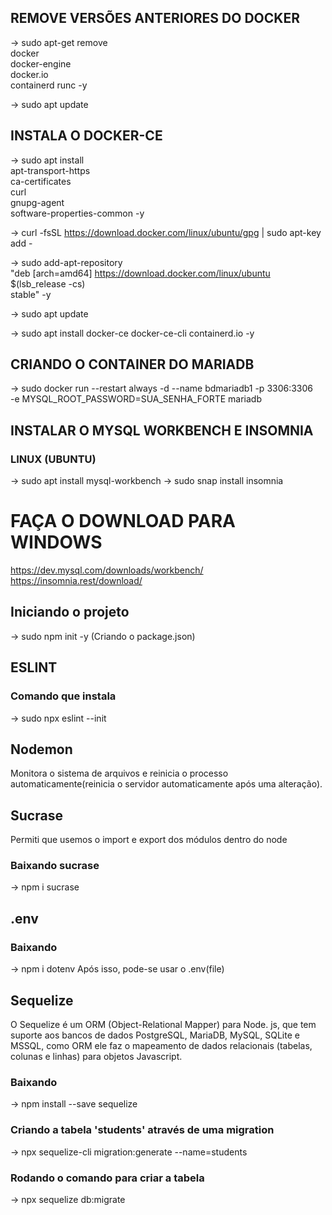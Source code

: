 ## REMOVE VERSÕES ANTERIORES DO DOCKER
-> sudo apt-get remove \
    docker \
    docker-engine \
    docker.io \
    containerd runc -y

-> sudo apt update

## INSTALA O DOCKER-CE
-> sudo apt install \
    apt-transport-https \
    ca-certificates \
    curl \
    gnupg-agent \
    software-properties-common -y

-> curl -fsSL https://download.docker.com/linux/ubuntu/gpg | sudo apt-key add -

-> sudo add-apt-repository \
   "deb [arch=amd64] https://download.docker.com/linux/ubuntu \
   $(lsb_release -cs) \
   stable" -y

-> sudo apt update

-> sudo apt install docker-ce docker-ce-cli containerd.io -y

## CRIANDO O CONTAINER DO MARIADB
-> sudo docker run --restart always -d --name bdmariadb1 -p 3306:3306 \
    -e MYSQL_ROOT_PASSWORD=SUA_SENHA_FORTE mariadb

## INSTALAR O MYSQL WORKBENCH E INSOMNIA
### LINUX (UBUNTU)
-> sudo apt install mysql-workbench
-> sudo snap install insomnia
# FAÇA O DOWNLOAD PARA WINDOWS
https://dev.mysql.com/downloads/workbench/
https://insomnia.rest/download/


## Iniciando o projeto
-> sudo npm init -y (Criando o package.json)

## ESLINT
### Comando que instala
-> sudo npx eslint --init

## Nodemon
Monitora o sistema de arquivos e reinicia o processo automaticamente(reinicia o servidor automaticamente após uma alteração).

## Sucrase
Permiti que usemos o import e export dos módulos dentro do node
### Baixando sucrase
-> npm i sucrase

## .env
### Baixando
-> npm i dotenv
Após isso, pode-se usar o .env(file)

## Sequelize
O Sequelize é um ORM (Object-Relational Mapper) para Node. js, que tem suporte aos bancos de dados PostgreSQL, MariaDB, MySQL, SQLite e MSSQL, como ORM ele faz o mapeamento de dados relacionais (tabelas, colunas e linhas) para objetos Javascript.
### Baixando
-> npm install --save sequelize
### Criando a tabela 'students' através de uma migration
-> npx sequelize-cli migration:generate --name=students
### Rodando o comando para criar a tabela
-> npx sequelize db:migrate

